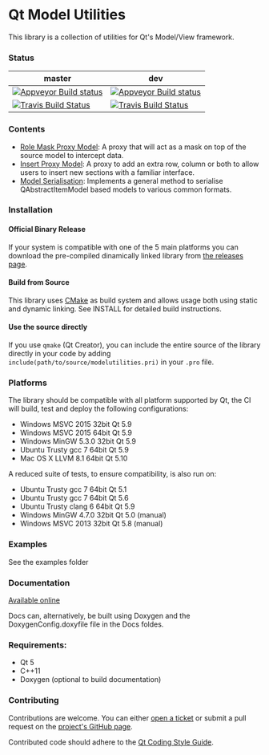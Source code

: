 # Qt Model Utilities

This library is a collection of utilities for Qt's Model/View framework.

### Status
| **master** | **dev** |
|------------|---------|
| [![Appveyor Build status](https://ci.appveyor.com/api/projects/status/3x8h2laxlbh9wc7c/branch/master?svg=true)](https://ci.appveyor.com/project/VSRonin/qtmodelutilities/branch/master) | [![Appveyor Build status](https://ci.appveyor.com/api/projects/status/3x8h2laxlbh9wc7c/branch/dev?svg=true)](https://ci.appveyor.com/project/VSRonin/qtmodelutilities/branch/dev) |
| [![Travis Build Status](https://travis-ci.org/VSRonin/QtModelUtilities.svg?branch=master)](https://travis-ci.org/VSRonin/QtModelUtilities) | [![Travis Build Status](https://travis-ci.org/VSRonin/QtModelUtilities.svg?branch=dev)](https://travis-ci.org/VSRonin/QtModelUtilities) |

### Contents

+ [Role Mask Proxy Model](https://vsronin.github.io/QtModelUtilities/md__r_e_a_d_m_e__role__mask__proxy__model.html): A proxy that will act as a mask on top of the source model to intercept data.
+ [Insert Proxy Model](https://vsronin.github.io/QtModelUtilities/md__r_e_a_d_m_e__insert__proxy__model.html): A proxy to add an extra row, column or both to allow users to insert new sections with a familiar interface.
+ [Model Serialisation](https://vsronin.github.io/QtModelUtilities/md__r_e_a_d_m_e__model__serialisation.html): Implements a general method to serialise QAbstractItemModel based models to various common formats.

### Installation

#### Official Binary Release
If your system is compatible with one of the 5 main platforms you can download the pre-compiled dinamically linked library from [the releases page](https://github.com/VSRonin/QtModelUtilities/releases).

#### Build from Source
This library uses [CMake](https://cmake.org/) as build system and allows usage both using static and dynamic linking. 
See INSTALL for detailed build instructions.

#### Use the source directly
If you use `qmake` (Qt Creator), you can include the entire source of the library directly in your code by adding `include(path/to/source/modelutilities.pri)` in your `.pro` file.

### Platforms

The library should be compatible with all platform supported by Qt, the CI will build, test and deploy the following configurations:

+ Windows MSVC 2015 32bit Qt 5.9
+ Windows MSVC 2015 64bit Qt 5.9
+ Windows MinGW 5.3.0 32bit Qt 5.9
+ Ubuntu Trusty gcc 7 64bit Qt 5.9
+ Mac OS X LLVM 8.1 64bit Qt 5.10

A reduced suite of tests, to ensure compatibility, is also run on:

+ Ubuntu Trusty gcc 7 64bit Qt 5.1
+ Ubuntu Trusty gcc 7 64bit Qt 5.6
+ Ubuntu Trusty clang 6 64bit Qt 5.9
+ Windows MinGW 4.7.0 32bit Qt 5.0 (manual)
+ Windows MSVC 2013 32bit Qt 5.8 (manual)

### Examples

See the examples folder

### Documentation

[Available online](https://vsronin.github.io/QtModelUtilities/index.html)

Docs can, alternatively, be built using Doxygen and the DoxygenConfig.doxyfile file in the Docs foldes.

### Requirements:

+ Qt 5
+ C++11
+ Doxygen (optional to build documentation)

### Contributing

Contributions are welcome. 
You can either [open a ticket](https://github.com/VSRonin/QtModelUtilities/issues) or submit a pull request on the [project's GitHub page](https://github.com/VSRonin/QtModelUtilities).

Contributed code should adhere to the [Qt Coding Style Guide](https://wiki.qt.io/Qt_Coding_Style).